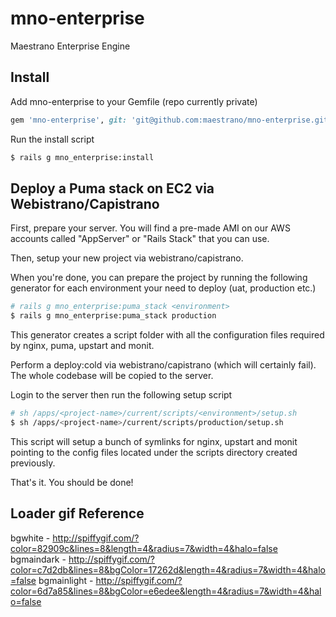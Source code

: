 # mno-enterprise
Maestrano Enterprise Engine

## Install

Add mno-enterprise to your Gemfile (repo currently private)
```ruby
gem 'mno-enterprise', git: 'git@github.com:maestrano/mno-enterprise.git'
```

Run the install script
```bash
$ rails g mno_enterprise:install
```

## Deploy a Puma stack on EC2 via Webistrano/Capistrano
First, prepare your server. You will find a pre-made AMI on our AWS accounts called "AppServer" or "Rails Stack" that you can use.

Then, setup your new project via webistrano/capistrano.

When you're done, you can prepare the project by running the following generator for each environment your need to deploy (uat, production etc.)
```bash
# rails g mno_enterprise:puma_stack <environment>
$ rails g mno_enterprise:puma_stack production
```
This generator creates a script folder with all the configuration files required by nginx, puma, upstart and monit.

Perform a deploy:cold via webistrano/capistrano (which will certainly fail). The whole codebase will be copied to the server.

Login to the server then run the following setup script
```bash
# sh /apps/<project-name>/current/scripts/<environment>/setup.sh
$ sh /apps/<project-name>/current/scripts/production/setup.sh
```
This script will setup a bunch of symlinks for nginx, upstart and monit pointing to the config files located under the scripts directory created previously.

That's it. You should be done!

## Loader gif Reference
bgwhite - http://spiffygif.com/?color=82909c&lines=8&length=4&radius=7&width=4&halo=false
bgmaindark - http://spiffygif.com/?color=c7d2db&lines=8&bgColor=17262d&length=4&radius=7&width=4&halo=false
bgmainlight - http://spiffygif.com/?color=6d7a85&lines=8&bgColor=e6edee&length=4&radius=7&width=4&halo=false
